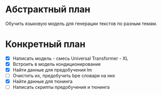 # Абстрактный план
Обучить языковую модель для генерации текстов по разным темам.

# Конкретный план
- [x] Написать модель - смесь Universal Transformer - XL
- [x] Встроить в модель кондиционирование
- [x] Найти данные для предобучения lm
- [ ] Очистить их, предобучить bpe словари на них
- [x] Найти данные для тюнинга
- [ ] Написать скрипты предобучения и тюнинга